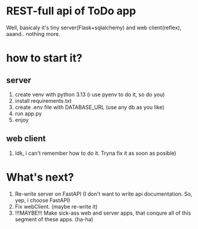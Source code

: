 # REST-full api of ToDo app

Well, basicaly it's tiny server(Flask+sqlalchemy) and web client(reflex), aaand.. nothing more.

# how to start it?
## server
 1. create venv with python 3.13 (i use pyenv to do it, so do you)
 2. install requirements.txt
 3. create .env file with DATABASE_URL (use any db as you like)
 4. run app.py
 5. enjoy
## web client
 1. Idk, i can't remember how to do it. Tryna fix it as soon as posible)

# What's next?
 1. Re-write server on FastAPI (I don't want to write api documentation. So, yep, i choose FastAPI)
 2. Fix webClient. (maybe re-write it)
 3. !!!MAYBE!!! Make sick-ass web and server apps, that conqure all of this segment of these apps. (ha-ha)
